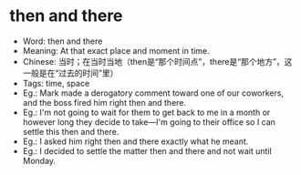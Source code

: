 # then and there

- Word: then and there
- Meaning: At that exact place and moment in time.
- Chinese: 当时；在当时当地（then是“那个时间点”，there是“那个地方”，这一般是在“过去的时间”里）
- Tags: time, space
- Eg.: Mark made a derogatory comment toward one of our coworkers, and the boss fired him right then and there.
- Eg.: I'm not going to wait for them to get back to me in a month or however long they decide to take—I'm going to their office so I can settle this then and there.
- Eg.: I asked him right then and there exactly what he meant.
- Eg.: I decided to settle the matter then and there and not wait until Monday.
